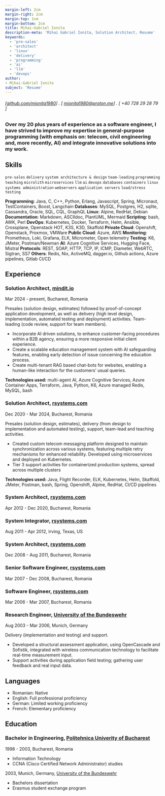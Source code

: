 ```yaml
---
margin-left: 2cm
margin-right: 2cm
margin-top: 1cm
margin-bottom: 2cm
title: Mihai-Gabriel Ionita
description-meta: 'Mihai Gabriel Ionita, Solution Architect, Resume'
keywords:
  - 'pre-sales'
  - 'architect'
  - 'linux'
  - 'delivery'
  - 'programming'
  - 'ai'
  - 'llm'
  - 'devops'
author:
- Mihai-Gabriel Ionita
subject: 'Resume'
---
```


###### [[github.com/mionita1980](https://github.com/mionita1980)] . [ mionita1980@proton.me] . [ +40 728 29 28 79 ]

### Over my 20 plus years of experience as a software engineer, I have strived to improve my expertise in general-purpose programming (with emphasis on: telecom, civil engineering and, more recently, AI) and integrate innovative solutions into my work.

## Skills

```pre-sales```
```delivery```
```system architecture & design```
```team-leading```
```programming```
```teaching```
```microlith```
```microservices```
```llm```
```ai```
```devops```
```databases```
```containers```
```linux systems administration```
```webservers```
```application servers```
```load/stress testing```

**Programming**: Java, C, C++, Python, Erlang, Javascript, Spring, Micronaut, TestContainers, Boost, Langchain
**Databases**: MySQL, Postgres, H2, sqlite, Cassandra, Oracle, SQL, CQL, GraphQL
**Linux**: Alpine, RedHat, Debian
**Documentation**: Markdown, ASCIIdoc, PlantUML, Mermaid
**Scripting**: bash, AWK, Perl
**DevOps**: Kubernetes, Docker, Terraform, Helm, Ansible, Crossplane, Openstack HOT, K3S, K3D, Skaffold
**Private Cloud**: Openshift, Openstack, Proxmox, VMWare
**Public Cloud**: Azure, AWS
**Monitoring**: Prometheus, Loki, Grafana, ELK, Micrometer, Open telemetry
**Testing**: K6, JMeter, Postman/Newman
**AI**: Azure Cognitive Services, Hugging Face, Mistral
**Protocols**: REST, SOAP, HTTP, TCP, IP, ICMP, Diameter, WebRTC, Sigtran, SS7
**Others**: Redis, Nix, ActiveMQ, dagger.io, Github actions, Azure pipelines, Gitlab CI/CD

## Experience

### Solution Architect, [mindit.io](https://mindit.io)

Mar 2024 - present, Bucharest, Romania

Presales (solution design, estimates) followed by proof-of-concept application development, as well as delivery (high level design, implementation, automated testing and deployment) activities.
Team-leading (code review, support for team members).

- Incorporate AI driven solutions, to enhance customer-facing procedures within a B2B agency, ensuring a more responsive initial client experience.
- Create a scalable education management system with AI safeguarding features, enabling early detection of issue concerning the education process.
- Create multi-tenant RAG based chat-bots for websites, enabling a human-like interaction for the customers’ usual queries.

**Technologies used:** multi-agent AI, Azure Cognitive Services, Azure Container Apps, Terraform, Java, Python, K6, Azure managed Redis, MySQL, bash

### Solution Architect, [rsystems.com](https://rsystems.com)

Dec 2020 - Mar 2024, Bucharest, Romania

Presales (solution design, estimates), delivery (from design to implementation and automated testing), support, team-lead and teaching activities.

- Created custom telecom messaging platform designed to maintain synchronization across various systems, featuring multiple retry mechanisms for enhanced reliability. Developed using microservices and deployed on Kubernetes.
- Tier 3 support activities for containerized production systems, spread across multiple clusters

**Technologies used:** Java, Flight Recorder, ELK, Kubernetes, Helm, Skaffold, JMeter, Postman, bash, Spring, Openshift, Alpine, RedHat, CI/CD pipelines

### System Architect, [rsystems.com](https://rsystems.com)

Apr 2012 - Dec 2020, Bucharest, Romania

### System Integrator, [rsystems.com](https://rsystems.com)

Aug 2011 - Apr 2012, Irving, Texas, US

### System Architect, [rsystems.com](https://rsystems.com)

Dec 2008 - Aug 2011, Bucharest, Romania

### Senior Software Engineer, [rsystems.com](https://rsystems.com)

Mar 2007 - Dec 2008, Bucharest, Romania

### Software Engineer, [rsystems.com](https://rsystems.com)

Mar 2006 - Mar 2007, Bucharest, Romania

### Research Engineer, [University of the Bundeswehr](https://www.unibw.de)

Aug 2003 - Mar 2006, Munich, Germany

Delivery (implementation and testing) and support.

- Developed a structural assessment application, using OpenCascade and Sofistik, integrated with wireless communication technology to facilitate real-time measurement input.
- Support activities during application field testing; gathering user feedback and real input data.

## Languages

- Romanian: Native
- English: Full professional proficiency
- German: Limited working proficiency
- French: Elementary proficiency

## Education

### Bachelor in Engineering, [Politehnica Univerity of Bucharest](https://upb.ro)

1998 - 2003, Bucharest, Romania

- Information Technology
- CCNA (Cisco Certified Network Administrator) studies

2003, Munich, Germany, [University of the Bundeswehr](https://www.unibw.de)

- Bachelors dissertation
- Erasmus student exchange program
